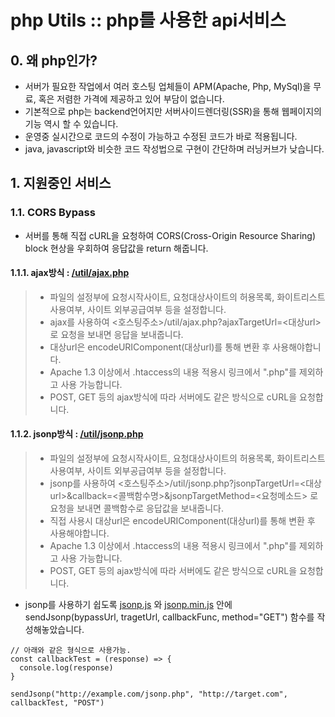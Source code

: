 # php Utils :: php를 사용한 api서비스

###
###
## 0. 왜 php인가?
- 서버가 필요한 작업에서 여러 호스팅 업체들이 APM(Apache, Php, MySql)을 무료, 혹은 저렴한 가격에 제공하고 있어 부담이 없습니다.
- 기본적으로 php는 backend언어지만 서버사이드렌더링(SSR)을 통해 웹페이지의 기능 역시 할 수 있습니다.
- 운영중 실시간으로 코드의 수정이 가능하고 수정된 코드가 바로 적용됩니다.
- java, javascript와 비슷한 코드 작성법으로 구현이 간단하며 러닝커브가 낮습니다.


## 1. 지원중인 서비스
### 1.1. CORS Bypass
- 서버를 통해 직접 cURL을 요청하여 CORS(Cross-Origin Resource Sharing) block 현상을 우회하여 응답값을 return 해줍니다.

#### 1.1.1. ajax방식 : [/util/ajax.php](/html/util/ajax.php)
> - 파일의 설정부에 요청시작사이트, 요청대상사이트의 허용목록, 화이트리스트 사용여부, 사이트 외부공급여부 등을 설정합니다.
> - ajax를 사용하여 <호스팅주소>/util/ajax.php?ajaxTargetUrl=<대상url> 로 요청을 보내면 응답을 보내줍니다.
> - 대상url은 encodeURIComponent(대상url)를 통해 변환 후 사용해야합니다. 
> - Apache 1.3 이상에서 .htaccess의 내용 적용시 링크에서 ".php"를 제외하고 사용 가능합니다.
> - POST, GET 등의 ajax방식에 따라 서버에도 같은 방식으로 cURL을 요청합니다. 


#### 1.1.2. jsonp방식 : [/util/jsonp.php](/html/util/jsonp.php)
> - 파일의 설정부에 요청시작사이트, 요청대상사이트의 허용목록, 화이트리스트 사용여부, 사이트 외부공급여부 등을 설정합니다.
> - jsonp를 사용하여 <호스팅주소>/util/jsonp.php?jsonpTargetUrl=<대상url>&callback=<콜백함수명>&jsonpTargetMethod=<요청메소드> 로 요청을 보내면 콜백함수로 응답값을 보내줍니다. 
> - 직접 사용시 대상url은 encodeURIComponent(대상url)를 통해 변환 후 사용해야합니다.
> - Apache 1.3 이상에서 .htaccess의 내용 적용시 링크에서 ".php"를 제외하고 사용 가능합니다.
> - POST, GET 등의 ajax방식에 따라 서버에도 같은 방식으로 cURL을 요청합니다. 
- jsonp를 사용하기 쉽도록 [jsonp.js](/html/js/jsonp.js) 와 [jsonp.min.js](/html/js/jsonp.min.js) 안에 sendJsonp(bypassUrl, tragetUrl, callbackFunc, method="GET") 함수를 작성해놓았습니다.
```
// 아래와 같은 형식으로 사용가능.
const callbackTest = (response) => {
  console.log(response)
}

sendJsonp("http://example.com/jsonp.php", "http://target.com", callbackTest, "POST")
```